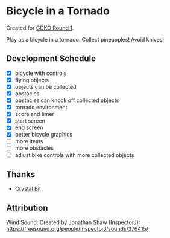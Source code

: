 # Bicycle in a Tornado

Created for [GDKO Round 1](https://itch.io/jam/gdko-2023).

Play as a bicycle in a tornado. Collect pineapples! Avoid knives!

## Development Schedule

- [x] bicycle with controls
- [x] flying objects
- [x] objects can be collected
- [x] obstacles
- [x] obstacles can knock off collected objects
- [x] tornado environment
- [x] score and timer
- [x] start screen
- [x] end screen
- [x] better bicycle graphics
- [ ] more items
- [ ] more obstacles
- [ ] adjust bike controls with more collected objects

## Thanks

- [Crystal Bit](https://github.com/crystal-bit/godot-game-template)

## Attribution

Wind Sound: Created by Jonathan Shaw (InspectorJ): https://freesound.org/people/InspectorJ/sounds/376415/
